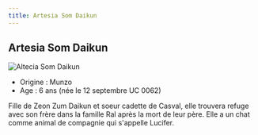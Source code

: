 ```yaml
---
title: Artesia Som Daikun
---
```


Artesia Som Daikun
------------------


![Altecia Som Daikun](/images/stories/saga/origin/persos/altecia-som-daikun.png)


* Origine : Munzo
* Age : 6 ans (née le 12 septembre UC 0062)


Fille de Zeon Zum Daikun et soeur cadette de Casval, elle trouvera refuge avec son frère dans la famille Ral après la mort de leur père. Elle a un chat comme animal de compagnie qui s'appelle Lucifer.

